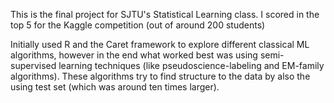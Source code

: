 This is the final project for SJTU's Statistical Learning class. I scored in the top 5 for the Kaggle competition (out of  around 200 students)

Initially used R and the Caret framework to explore different classical ML algorithms, however in the end what worked best was using semi-supervised learning techniques (like pseudoscience-labeling and EM-family algorithms). These algorithms  try to find structure to the data by also the using test set (which was around ten times larger). 